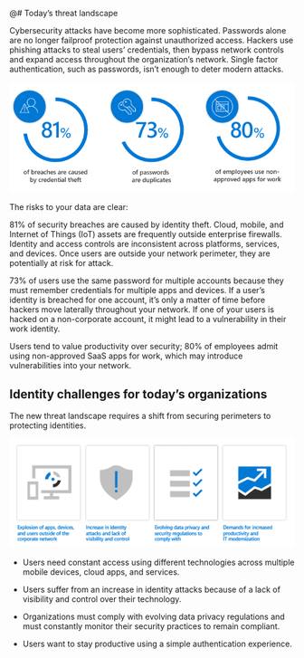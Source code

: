 @# Today’s threat landscape 

Cybersecurity attacks have become more sophisticated. Passwords alone are no longer failproof protection against unauthorized access. Hackers use phishing attacks to steal users’ credentials, then bypass network controls and expand access throughout the organization’s network.  Single factor authentication, such as passwords, isn’t enough to deter modern attacks. 

![Password Risk Data](../media/icon2.png)

The risks to your data are clear: 

81% of security breaches are caused by identity theft.  Cloud, mobile, and Internet of Things (IoT) assets are frequently outside enterprise firewalls. Identity and access controls are inconsistent across platforms, services, and devices. Once users are outside your network perimeter, they are potentially at risk for attack. 

73% of users use the same password for multiple accounts because they must remember credentials for multiple apps and devices. If a user’s identity is breached for one account, it’s only a matter of time before hackers move laterally throughout your network.  If one of your users is hacked on a non-corporate account, it might lead to a vulnerability in their work identity. 
 
Users tend to value productivity over security; 80% of employees admit using non-approved SaaS apps for work, which may introduce vulnerabilities into your network. 

## Identity challenges for today’s organizations  

The new threat landscape requires a shift from securing perimeters to protecting identities.

![New Threat Landscape](../media/icon3.png)  

- Users need constant access using different technologies across multiple mobile devices, cloud apps, and services. 
 
- Users suffer from an increase in identity attacks because of a lack of visibility and control over their technology. 
 
- Organizations must comply with evolving data privacy regulations and must constantly monitor their security practices to remain compliant. 
 
- Users want to stay productive using a simple authentication experience. 